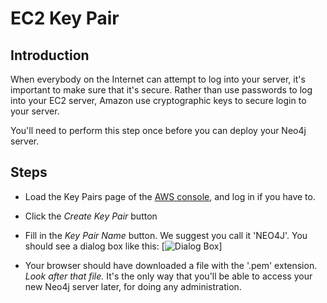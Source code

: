 EC2 Key Pair
============

Introduction
------------
When everybody on the Internet can attempt to log into your server, it's important to make sure that it's secure.  Rather
than use passwords to log into your EC2 server, Amazon use cryptographic keys to secure login to your server.

You'll need to perform this step once before you can deploy your Neo4j server.

Steps
-----

* Load the Key Pairs page of the [AWS console](https://console.aws.amazon.com/ec2/home?region=us-east-1#s=KeyPairs),
and log in if you have to.
* Click the _Create Key Pair_ button

* Fill in the _Key Pair Name_ button.  We suggest you call it 'NEO4J'. You should see a dialog box like this:
[![Dialog Box](https://raw.github.com/neo4j-contrib/neo4j-puppet/master/images/dialog.jpg)]

* Your browser should have downloaded a file with the '.pem' extension.  *Look after that file.*  It's the only way that
you'll be able to access your new Neo4j server later, for doing any administration.
